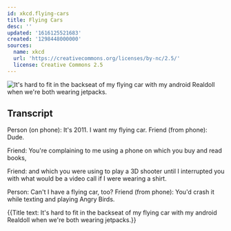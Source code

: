 ```yaml
---
id: xkcd.flying-cars
title: Flying Cars
desc: ''
updated: '1616125521683'
created: '1298448000000'
sources:
  name: xkcd
  url: 'https://creativecommons.org/licenses/by-nc/2.5/'
  license: Creative Commons 2.5
---
```

![It's hard to fit in the backseat of my flying car with my android Realdoll when we're both wearing jetpacks.](https://imgs.xkcd.com/comics/flying_cars.png)

## Transcript
Person (on phone): It's 2011. I want my flying car.
Friend (from phone): Dude.

Friend: You're complaining to me using a phone on which you buy and read books,

Friend: and which you were using to play a 3D shooter until I interrupted you with what would be a video call if I were wearing a shirt.

Person: Can't I have a flying car, too?
Friend (from phone): You'd crash it while texting and playing Angry Birds.

{{Title text: It's hard to fit in the backseat of my flying car with my android Realdoll when we're both wearing jetpacks.}}
